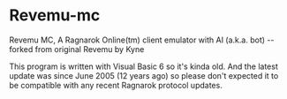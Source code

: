 # Revemu-mc
Revemu MC, A Ragnarok Online(tm) client emulator with AI (a.k.a. bot) -- forked from original Revemu by Kyne

This program is written with Visual Basic 6 so it's kinda old. And the latest update was since June 2005 (12 years ago) so please don't expected it to be compatible with any recent Ragnarok protocol updates.